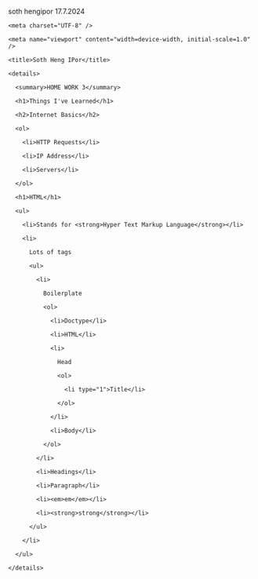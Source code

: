 soth hengipor 17.7.2024

<!DOCTYPE html>

<html lang="en">

  <head>

    <meta charset="UTF-8" />

    <meta name="viewport" content="width=device-width, initial-scale=1.0" />

    <title>Soth Heng IPor</title>

  </head>

  <body>

    <details>

      <summary>HOME WORK 3</summary>

      <h1>Things I've Learned</h1>

      <h2>Internet Basics</h2>

      <ol>

        <li>HTTP Requests</li>

        <li>IP Address</li>

        <li>Servers</li>

      </ol>

      <h1>HTML</h1>

      <ul>

        <li>Stands for <strong>Hyper Text Markup Language</strong></li>

        <li>

          Lots of tags

          <ul>

            <li>

              Boilerplate

              <ol>

                <li>Doctype</li>

                <li>HTML</li>

                <li>

                  Head

                  <ol>

                    <li type="1">Title</li>

                  </ol>

                </li>

                <li>Body</li>

              </ol>

            </li>

            <li>Headings</li>

            <li>Paragraph</li>

            <li><em>em</em></li>

            <li><strong>strong</strong></li>

          </ul>

        </li>

      </ul>

    </details>

  </body>

</html>
